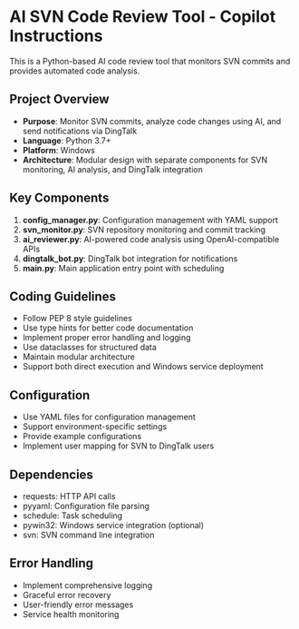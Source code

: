 <!-- Use this file to provide workspace-specific custom instructions to Copilot. For more details, visit https://code.visualstudio.com/docs/copilot/copilot-customization#_use-a-githubcopilotinstructionsmd-file -->

# AI SVN Code Review Tool - Copilot Instructions

This is a Python-based AI code review tool that monitors SVN commits and provides automated code analysis.

## Project Overview

- **Purpose**: Monitor SVN commits, analyze code changes using AI, and send notifications via DingTalk
- **Language**: Python 3.7+
- **Platform**: Windows
- **Architecture**: Modular design with separate components for SVN monitoring, AI analysis, and DingTalk integration

## Key Components

1. **config_manager.py**: Configuration management with YAML support
2. **svn_monitor.py**: SVN repository monitoring and commit tracking
3. **ai_reviewer.py**: AI-powered code analysis using OpenAI-compatible APIs
4. **dingtalk_bot.py**: DingTalk bot integration for notifications
5. **main.py**: Main application entry point with scheduling

## Coding Guidelines

- Follow PEP 8 style guidelines
- Use type hints for better code documentation
- Implement proper error handling and logging
- Use dataclasses for structured data
- Maintain modular architecture
- Support both direct execution and Windows service deployment

## Configuration

- Use YAML files for configuration management
- Support environment-specific settings
- Provide example configurations
- Implement user mapping for SVN to DingTalk users

## Dependencies

- requests: HTTP API calls
- pyyaml: Configuration file parsing
- schedule: Task scheduling
- pywin32: Windows service integration (optional)
- svn: SVN command line integration

## Error Handling

- Implement comprehensive logging
- Graceful error recovery
- User-friendly error messages
- Service health monitoring
